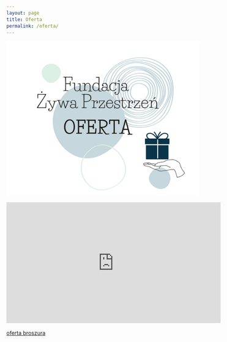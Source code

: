 ```yaml
---
layout: page
title: Oferta
permalink: /oferta/
---
```

![oferta](/assets/oferta.png)

<iframe width="560" height="315" src="https://www.youtube.com/embed/flJa0p4179k" frameborder="0" allow="accelerometer; autoplay; clipboard-write; encrypted-media; gyroscope; picture-in-picture" allowfullscreen></iframe>

[oferta broszura](/assets/oferta.pdf)